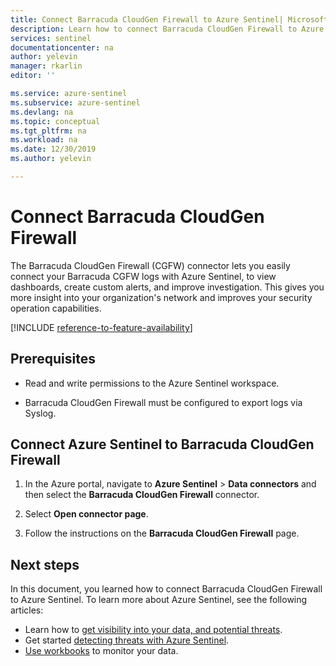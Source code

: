 ```yaml
---
title: Connect Barracuda CloudGen Firewall to Azure Sentinel| Microsoft Docs
description: Learn how to connect Barracuda CloudGen Firewall to Azure Sentinel.
services: sentinel
documentationcenter: na
author: yelevin
manager: rkarlin
editor: ''

ms.service: azure-sentinel
ms.subservice: azure-sentinel
ms.devlang: na
ms.topic: conceptual
ms.tgt_pltfrm: na
ms.workload: na
ms.date: 12/30/2019
ms.author: yelevin

---
```

# Connect Barracuda CloudGen Firewall

The Barracuda CloudGen Firewall (CGFW) connector lets you easily connect your Barracuda CGFW logs with Azure Sentinel, to view dashboards, create custom alerts, and improve investigation. This gives you more insight into your organization's network and improves your security operation capabilities.

[!INCLUDE [reference-to-feature-availability](includes/reference-to-feature-availability.md)]

## Prerequisites

- Read and write permissions to the Azure Sentinel workspace.

- Barracuda CloudGen Firewall must be configured to export logs via Syslog​.

## Connect Azure Sentinel to Barracuda CloudGen Firewall

1. In the Azure portal, navigate to **Azure Sentinel** > **Data connectors** and then select the **Barracuda CloudGen Firewall** connector.

1. Select **Open connector page**.

1. Follow the instructions on the **Barracuda CloudGen Firewall** page.

## Next steps

In this document, you learned how to connect Barracuda CloudGen Firewall to Azure Sentinel. To learn more about Azure Sentinel, see the following articles:

- Learn how to [get visibility into your data, and potential threats](quickstart-get-visibility.md).
- Get started [detecting threats with Azure Sentinel](tutorial-detect-threats-built-in.md).
- [Use workbooks](tutorial-monitor-your-data.md) to monitor your data.
